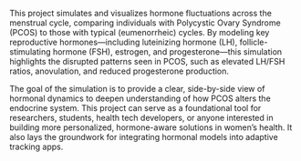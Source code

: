 This project simulates and visualizes hormone fluctuations across the menstrual cycle, comparing individuals with Polycystic Ovary Syndrome (PCOS) to those with typical (eumenorrheic) cycles. By modeling key reproductive hormones—including luteinizing hormone (LH), follicle-stimulating hormone (FSH), estrogen, and progesterone—this simulation highlights the disrupted patterns seen in PCOS, such as elevated LH/FSH ratios, anovulation, and reduced progesterone production.

The goal of the simulation is to provide a clear, side-by-side view of hormonal dynamics to deepen understanding of how PCOS alters the endocrine system. This project can serve as a foundational tool for researchers, students, health tech developers, or anyone interested in building more personalized, hormone-aware solutions in women’s health. It also lays the groundwork for integrating hormonal models into adaptive tracking apps.
